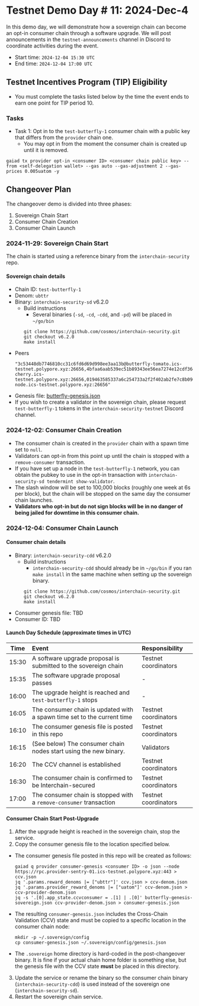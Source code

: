 # Testnet Demo Day # 11: 2024-Dec-4

In this demo day, we will demonstrate how a sovereign chain can become an opt-in consumer chain through a software upgrade.
We will post announcements in the `testnet-announcements` channel in Discord to coordinate activities during the event.

* Start time: `2024-12-04 15:30 UTC`
* End time: `2024-12-04 17:00 UTC`

## Testnet Incentives Program (TIP) Eligibility

* You must complete the tasks listed below by the time the event ends to earn one point for TIP period 10.

### Tasks

* Task 1: Opt in to the `test-butterfly-1` consumer chain with a public key that differs from the `provider` chain one.
  * You may opt in from the moment the consumer chain is created up until it is removed.
```
gaiad tx provider opt-in <consumer ID> <consumer chain public key> --from <self-delegation wallet> --gas auto --gas-adjustment 2 --gas-prices 0.005uatom -y
```

## Changeover Plan

The changeover demo is divided into three phases:
1. Sovereign Chain Start
2. Consumer Chain Creation
3. Consumer Chain Launch

### 2024-11-29: Sovereign Chain Start

The chain is started using a reference binary from the `interchain-security` repo.

#### Sovereign chain details

* Chain ID: `test-butterfly-1`
* Denom: `ubttr`
* Binary: `interchain-security-sd` v6.2.0
  * Build instructions
    * Several binaries (`-sd`, `-cd`, `-cdd`, and `-pd`) will be placed in `~/go/bin`
    ```
    git clone https://github.com/cosmos/interchain-security.git
    git checkout v6.2.0
    make install
    ```
* Peers
  ```
  "3c53448db7746810cc31c6fd6d69d998ee3aa13b@butterfly-tomato.ics-testnet.polypore.xyz:26656,4bfaa6aab539ec51b89343ee56ea7274e12cdf36@butterfly-cherry.ics-testnet.polypore.xyz:26656,019463585337a6c254733a2f2f402ab2fe7c8b09@butterfly-node.ics-testnet.polypore.xyz:26656"
  ```
* Genesis file: [butterfly-genesis.json](./butterfly-genesis.json)
* If you wish to create a validator in the sovereign chain, please request `test-butterfly-1` tokens in the `interchain-security-testnet` Discord channel.

### 2024-12-02: Consumer Chain Creation

* The consumer chain is created in the `provider` chain with a spawn time set to `null`.
* Validators can opt-in from this point up until the chain is stopped with a `remove-consumer` transaction.
* If you have set up a node in the `test-butterfly-1` network, you can obtain the pubkey to use in the opt-in transaction with `interchain-security-sd tendermint show-validator`.
* The slash window will be set to 100,000 blocks (roughly one week at 6s per block), but the chain will be stopped on the same day the consumer chain launches.
* **Validators who opt-in but do not sign blocks will be in no danger of being jailed for downtime in this consumer chain.**

### 2024-12-04: Consumer Chain Launch

#### Consumer chain details

* Binary: `interchain-security-cdd` v6.2.0
  * Build instructions
    * `interchain-security-cdd` should already be in `~/go/bin` if you ran `make install` in the same machine when setting up the sovereign binary.
    ```
    git clone https://github.com/cosmos/interchain-security.git
    git checkout v6.2.0
    make install
    ```
* Consumer genesis file: TBD
* Consumer ID: TBD

#### Launch Day Schedule (approximate times in UTC)

| Time  | Event                                                                   | Responsibility       |
| :---: | :---------------------------------------------------------------------- | :------------------- |
| 15:30 | A software upgrade proposal is submitted to the sovereign chain         | Testnet coordinators |
| 15:35 | The software upgrade proposal passes                                    | -                    |
| 16:00 | The upgrade height is reached and `test-butterfly-1` stops              | -                    |
| 16:05 | The consumer chain is updated with a spawn time set to the current time | Testnet coordinators |
| 16:10 | The consumer genesis file is posted in this repo                        | Testnet coordinators |
| 16:15 | (See below) The consumer chain nodes start using the new binary.        | Validators           |
| 16:20 | The CCV channel is established                                          | Testnet coordinators |
| 16:30 | The consumer chain is confirmed to be Interchain-secured                | Testnet coordinators |
| 17:00 | The consumer chain is stopped with a `remove-consumer` transaction      | Testnet coordinators |

#### Consumer Chain Start Post-Upgrade

1. After the upgrade height is reached in the sovereign chain, stop the service.
2. Copy the consumer genesis file to the location specified below.
  * The consumer genesis file posted in this repo will be created as follows:
    ```
    gaiad q provider consumer-genesis <consumer ID> -o json --node https://rpc.provider-sentry-01.ics-testnet.polypore.xyz:443 > ccv.json
    jq '.params.reward_denoms |= ["ubttr"]' ccv.json > ccv-denom.json
    jq '.params.provider_reward_denoms |= ["uatom"]' ccv-denom.json > ccv-provider-denom.json
    jq -s '.[0].app_state.ccvconsumer = .[1] | .[0]' butterfly-genesis-sovereign.json ccv-provider-denom.json > consumer-genesis.json
    ```
  * The resulting `consumer-genesis.json` includes the Cross-Chain Validation (CCV) state and must be copied to a specific location in the consumer chain node:
    ```
    mkdir -p ~/.sovereign/config
    cp consumer-genesis.json ~/.sovereign/config/genesis.json
    ```
  * The `.sovereign` home directory is hard-coded in the post-changeover binary. It is fine if your actual chain home folder is something else, but the genesis file with the CCV state **must** be placed in this directory.
3. Update the service or rename the binary so the consumer chain binary (`interchain-security-cdd`) is used instead of the sovereign one (`interchain-security-sd`).
4. Restart the sovereign chain service.
